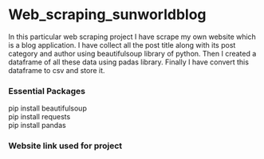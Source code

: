 # Web_scraping_sunworldblog

In this particular web scraping project I have scrape my own website which is a blog application.
I have collect all the post title along with its post category and author using beautifulsoup library of python.
Then I created a dataframe of all these data using padas library.
Finally I have convert this dataframe to csv and store it.

### Essential Packages 
pip install beautifulsoup<br/> 
pip install requests <br/> 
pip install pandas <br/>  

### Website link used for project
